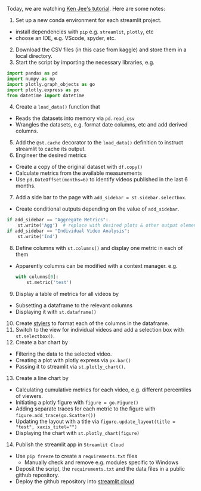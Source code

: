 Today, we are watching [Ken Jee's tutorial](https://www.youtube.com/watch?v=Yk-unX4KnV4).
Here are some notes:

1. Set up a new conda environment for each streamlit project.
  - install dependencies with `pip` e.g. `streamlit`, `plotly`, etc
  - choose an IDE, e.g. VScode, spyder, etc.
2. Download the CSV files (in this case from kaggle) and store them in a local directory.
3. Start the script by importing the necessary libraries, e.g.

  ```python
  import pandas as pd
  import numpy as np
  import plotly.graph_objects as go
  import plotly.express as px
  from datetime import datetime
  ```
  
4. Create a `load_data()` function that
  - Reads the datasets into memory via `pd.read_csv`
  - Wrangles the datasets, e.g. format date columns, etc and add derived columns.
5. Add the `@st.cache` decorator to the `load_data()` definition to instruct streamlit to
   cache its output.
6. Engineer the desired metrics
  - Create a copy of the original dataset with `df.copy()`
  - Calculate metrics from the available measurements
  - Use `pd.DateOffset(months=6)` to identify videos published in the last 6 months.
7. Add a side bar to the page with `add_sidebar = st.sidebar.selectbox`.
  - Create conditional outputs depending on the value of `add_sidebar`.

  ```python
  if add_sidebar == "Aggregate Metrics":
      st.write('Agg')  # replace with desired plots & other output elements
  if add_sidebar == "Individual Video Analysis":
      st.write('Ind')
  ```

8. Define columns with `st.columns()` and display one metric in each of them
  - Apparently columns can be modified with a context manager. e.g.

    ```python
    with columns[0]:
        st.metric('test')
    ```
    
9. Display a table of metrics for all videos by
  - Subsetting a dataframe to the relevant columns
  - Displaying it with `st.dataframe()`
10. Create [stylers](https://pandas.pydata.org/docs/user_guide/style.html#Styler-Object-and-HTML)
   to format each of the columns in the dataframe.
11. Switch to the view for individual videos and add a selection box with `st.selectbox()`.
12. Create a bar chart by
  - Filtering the data to the selected video.
  - Creating a plot with plotly express via `px.bar()`
  - Passing it to streamlit via `st.plotly_chart()`.
13. Create a line chart by
  - Calculating cumulative metrics for each video, e.g. different percentiles of viewers.
  - Initiating a plotly figure with `figure = go.Figure()`
  - Adding separate traces for each metric to the figure with `figure.add_trace(go.Scatter())`
  - Updating the layout with a title via `figure.update_layout(title = "test", xaxis_titel="")`
  - Displaying the chart with `st.plotly_chart(figure)`
14. Publish the streamlit app in `Streamlit Cloud`
  - Use `pip freeze` to create a `requirements.txt` files
    - Manually check and remove e.g. modules specific to Windows
  - Deposit the script, the `requirements.txt` and the data files in a public github repository.
  - Deploy the github repository into [streamlit cloud](https://streamlit.io/cloud)

  
